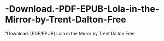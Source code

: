 # -Download.-PDF-EPUB-Lola-in-the-Mirror-by-Trent-Dalton-Free
"Download. [PDF/EPUB] Lola in the Mirror by Trent Dalton Free
